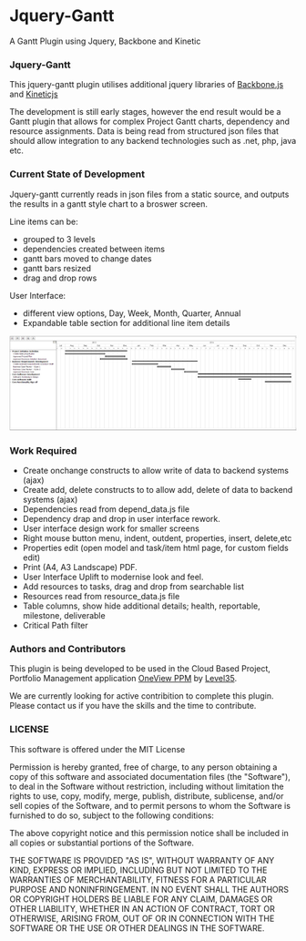 Jquery-Gantt
============

A Gantt Plugin using Jquery, Backbone and Kinetic

### Jquery-Gantt
This jquery-gantt plugin utilises additional jquery libraries of [Backbone.js](http://backbonejs.org/) and [Kineticjs](http://kineticjs.com/)

The development is still early stages, however the end result would be a Gantt plugin that allows for complex Project Gantt charts, dependency and resource assignments. Data is being read from structured json files that should allow integration to any backend technologies such as .net, php, java etc.

### Current State of Development
Jquery-gantt currently reads in json files from a static source, and outputs the results in a gantt style chart to a broswer screen. 

Line items can be:
*  grouped to 3 levels
*  dependencies created between items
*  gantt bars moved to change dates
*  gantt bars resized
*  drag and drop rows

User Interface:
*  different view options, Day, Week, Month, Quarter, Annual
*  Expandable table section for additional line item details

![](jQueryGantt.png)

### Work Required
* Create onchange constructs to allow write of data to backend systems (ajax)
* Create add, delete constructs to to allow add, delete of data to backend systems (ajax)
* Dependencies read from depend_data.js file
* Dependency drap and drop in user interface rework.
* User interface design work for smaller screens 
* Right mouse button menu, indent, outdent, properties, insert, delete,etc
* Properties edit (open model and task/item html page, for custom fields edit)
* Print (A4, A3 Landscape) PDF.
* User Interface Uplift to modernise look and feel.
* Add resources to tasks, drag and drop from searchable list
* Resources read from resource_data.js file
* Table columns, show hide additional details; health, reportable, milestone, deliverable
* Critical Path filter

### Authors and Contributors
This plugin is being developed to be used in the Cloud Based Project, Portfolio Management application <a href="https://demo.oneviewapps.com" target="_blank">OneView PPM</a> by <a href="http://www.level35.net" target="_blank">Level35</a>.

We are currently looking for active contribition to complete this plugin. Please contact us if you have the skills and the time to contribute.

### LICENSE

This software is offered under the MIT License

Permission is hereby granted, free of charge, to any person obtaining a copy
of this software and associated documentation files (the "Software"), to deal
in the Software without restriction, including without limitation the rights
to use, copy, modify, merge, publish, distribute, sublicense, and/or sell
copies of the Software, and to permit persons to whom the Software is
furnished to do so, subject to the following conditions:

The above copyright notice and this permission notice shall be included in
all copies or substantial portions of the Software.

THE SOFTWARE IS PROVIDED "AS IS", WITHOUT WARRANTY OF ANY KIND, EXPRESS OR
IMPLIED, INCLUDING BUT NOT LIMITED TO THE WARRANTIES OF MERCHANTABILITY,
FITNESS FOR A PARTICULAR PURPOSE AND NONINFRINGEMENT. IN NO EVENT SHALL THE
AUTHORS OR COPYRIGHT HOLDERS BE LIABLE FOR ANY CLAIM, DAMAGES OR OTHER
LIABILITY, WHETHER IN AN ACTION OF CONTRACT, TORT OR OTHERWISE, ARISING FROM,
OUT OF OR IN CONNECTION WITH THE SOFTWARE OR THE USE OR OTHER DEALINGS IN
THE SOFTWARE.
